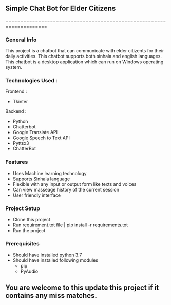 ## Simple Chat Bot for Elder Citizens

====================================================================

### General Info
This project is a chatbot that can communicate with elder citizents for their daily activities. This chatbot supports both sinhala and english languages. This chatbot is a desktop application which can run on Windows operating system.

### Technologies Used : 
Frontend :
* Tkinter

Backend :
* Python
* Chatterbot
* Google Translate API
* Google Speech to Text API
* Pyttsx3
* ChatterBot

### Features
* Uses Machine learning technology
* Supports Sinhala language
* Flexible with any input or output form like texts and voices
* Can view masseage history of the current session
* User friendly interface

### Project Setup
* Clone this project
* Run requirement.txt file | pip install -r requirements.txt
* Run the project

### Prerequisites
* Should have installed python 3.7
* Should have installed following modules
    * pip
    * PyAudio

## You are welcome to this update this project if it contains any miss matches.


